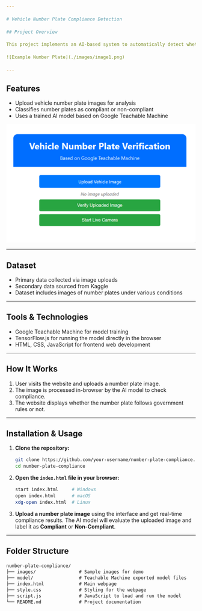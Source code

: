 ```yaml
---

# Vehicle Number Plate Compliance Detection

## Project Overview

This project implements an AI-based system to automatically detect whether vehicle number plates comply with government regulations using image classification. The system helps identify non-compliant or customized number plates that do not follow the standardized font and style mandated by the government.

![Example Number Plate](./images/image1.png)

---
```


## Features

* Upload vehicle number plate images for analysis
* Classifies number plates as compliant or non-compliant
* Uses a trained AI model based on Google Teachable Machine

![Screenshot of the Website UI](./images/image2.png)

---

## Dataset

* Primary data collected via image uploads
* Secondary data sourced from Kaggle
* Dataset includes images of number plates under various conditions

---

## Tools & Technologies

* Google Teachable Machine for model training
* TensorFlow\.js for running the model directly in the browser
* HTML, CSS, JavaScript for frontend web development

---

## How It Works

1. User visits the website and uploads a number plate image.
2. The image is processed in-browser by the AI model to check compliance.
3. The website displays whether the number plate follows government rules or not.

---

## Installation & Usage

1. **Clone the repository:**

   ```bash
   git clone https://github.com/your-username/number-plate-compliance.git
   cd number-plate-compliance
   ```

2. **Open the `index.html` file in your browser:**

   ```bash
   start index.html     # Windows
   open index.html      # macOS
   xdg-open index.html  # Linux
   ```

3. **Upload a number plate image** using the interface and get real-time compliance results.
   The AI model will evaluate the uploaded image and label it as **Compliant** or **Non-Compliant**.

---

## Folder Structure

```
number-plate-compliance/
├── images/                # Sample images for demo
├── model/                 # Teachable Machine exported model files
├── index.html             # Main webpage
├── style.css              # Styling for the webpage
├── script.js              # JavaScript to load and run the model
└── README.md              # Project documentation
```
